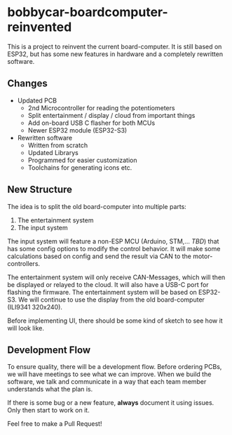 # bobbycar-boardcomputer-reinvented
This is a project to reinvent the current board-computer. It is still based on ESP32, but has some new features in hardware and a completely rewritten software.

## Changes

- Updated PCB
  - 2nd Microcontroller for reading the potentiometers
  - Split entertainment / display / cloud from important things
  - Add on-board USB C flasher for both MCUs
  - Newer ESP32 module (ESP32-S3)
- Rewritten software
  - Written from scratch
  - Updated Librarys
  - Programmed for easier customization
  - Toolchains for generating icons etc.

## New Structure

The idea is to split the old board-computer into multiple parts:
1. The entertainment system
2. The input system

The input system will feature a non-ESP MCU (Arduino, STM,... *TBD*) that has some config options to modify the control behavior. It will make some calculations based on config and send the result via CAN to the motor-controllers.

The entertainment system will only receive CAN-Messages, which will then be displayed or relayed to the cloud. It will also have a USB-C port for flashing the firmware. The entertainment system will be based on ESP32-S3. We will continue to use the display from the old board-computer (ILI9341 320x240).

Before implementing UI, there should be some kind of sketch to see how it will look like.

## Development Flow

To ensure quality, there will be a development flow. Before ordering PCBs, we will have meetings to see what we can improve. When we build the software, we talk and communicate in a way that each team member understands what the plan is.

If there is some bug or a new feature, **always** document it using issues. Only then start to work on it.

Feel free to make a Pull Request!
